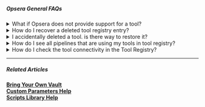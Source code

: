 ##### Opsera General FAQs


<details>
<summary>What if Opsera does not provide support for a tool? </summary>

>Any tool that is spinned up via Opsera and any tool integrated via Tool Registry will be supported via Opsera. If you cannot find a tool that you are looking for, contact [**Opsera Support**](https://opsera.atlassian.net/servicedesk/customer/portal/2) support for additional help.
</details>


<details>
  <summary>How do I recover a deleted tool registry entry?</summary>

>Deleted entries cannot be retrieved.
</details>


<details>
  <summary>I accidentally deleted a tool. is there way to restore it? </summary>

>Please open a [**Support**](https://opsera.atlassian.net/servicedesk/customer/portal/2) request. We will check the tool status and restore the tool from last successful backup. Any changes after the last successful backup will not be available after the restore. 
</details>


<details>
  <summary>How do I see all pipelines that are using my tools in tool registry? </summary>

>From Tool Registry, choose a tool and navigate to the Usage tab to identify the list of pipelines using the tool. Users can also go to Reports, search for pipelines and look for tools being used within a pipeline.
</details>


<details>
  <summary>How do I check the tool connectivity in the Tool Registry?</summary>

>Once you provide the required credentials or keys, you can use "Test Connection" button in the tool registry to verify connection.
</details>

</details>


----

##### Related Articles


[**Bring Your Own Vault**](https://docs.opsera.io/bring-your-own-vault)  
[**Custom Parameters Help**](https://docs.opsera.io/tool-registry/parameters-creation)   
[**Scripts Library Help**](https://docs.opsera.io/tool-registry/scripts-creation)